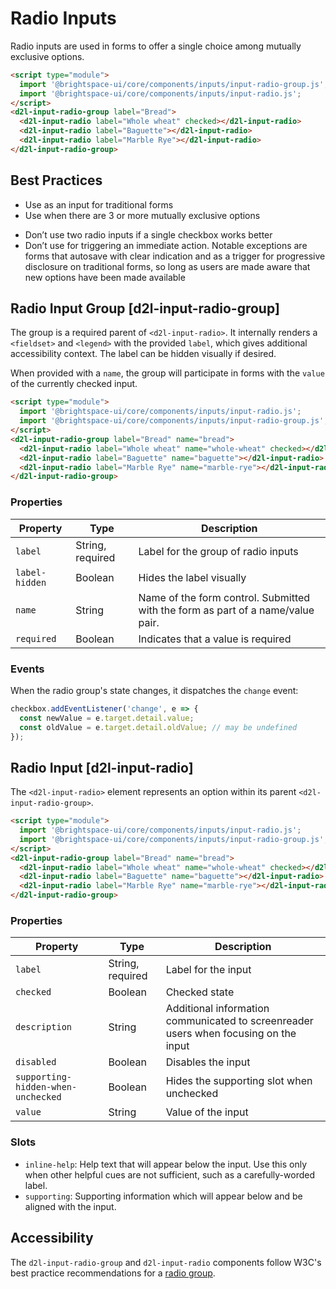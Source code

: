 # Radio Inputs

Radio inputs are used in forms to offer a single choice among mutually exclusive options.

<!-- docs: demo display:block -->
```html
<script type="module">
  import '@brightspace-ui/core/components/inputs/input-radio-group.js';
  import '@brightspace-ui/core/components/inputs/input-radio.js';
</script>
<d2l-input-radio-group label="Bread">
  <d2l-input-radio label="Whole wheat" checked></d2l-input-radio>
  <d2l-input-radio label="Baguette"></d2l-input-radio>
  <d2l-input-radio label="Marble Rye"></d2l-input-radio>
</d2l-input-radio-group>
```

## Best Practices
<!-- docs: start best practices -->
<!-- docs: start dos -->
* Use as an input for traditional forms
* Use when there are 3 or more mutually exclusive options
<!-- docs: end dos -->

<!-- docs: start donts -->
* Don’t use two radio inputs if a single checkbox works better
* Don’t use for triggering an immediate action. Notable exceptions are forms that autosave with clear indication and as a trigger for progressive disclosure on traditional forms, so long as users are made aware that new options have been made available
<!-- docs: end donts -->
<!-- docs: end best practices -->

## Radio Input Group [d2l-input-radio-group]

The group is a required parent of `<d2l-input-radio>`. It internally renders a `<fieldset>` and `<legend>` with the provided `label`, which gives additional accessibility context. The label can be hidden visually if desired.

When provided with a `name`, the group will participate in forms with the `value` of the currently checked input.

<!-- docs: demo code properties name:d2l-input-radio-group sandboxTitle:'Checkbox Group' display:block -->
```html
<script type="module">
  import '@brightspace-ui/core/components/inputs/input-radio.js';
  import '@brightspace-ui/core/components/inputs/input-radio-group.js';
</script>
<d2l-input-radio-group label="Bread" name="bread">
  <d2l-input-radio label="Whole wheat" name="whole-wheat" checked></d2l-input-radio>
  <d2l-input-radio label="Baguette" name="baguette"></d2l-input-radio>
  <d2l-input-radio label="Marble Rye" name="marble-rye"></d2l-input-radio>
</d2l-input-radio-group>
```

<!-- docs: start hidden content -->
### Properties

| Property | Type | Description |
|---|---|---|
| `label` | String, required | Label for the group of radio inputs |
| `label-hidden` | Boolean | Hides the label visually |
| `name` | String | Name of the form control. Submitted with the form as part of a name/value pair. |
| `required` | Boolean | Indicates that a value is required |

### Events

When the radio group's state changes, it dispatches the `change` event:

```javascript
checkbox.addEventListener('change', e => {
  const newValue = e.target.detail.value;
  const oldValue = e.target.detail.oldValue; // may be undefined
});
```
<!-- docs: end hidden content -->

## Radio Input [d2l-input-radio]

The `<d2l-input-radio>` element represents an option within its parent `<d2l-input-radio-group>`.

<!-- docs: demo code properties name:d2l-input-radio sandboxTitle:'Radio Input' display:block -->
```html
<script type="module">
  import '@brightspace-ui/core/components/inputs/input-radio.js';
  import '@brightspace-ui/core/components/inputs/input-radio-group.js';
</script>
<d2l-input-radio-group label="Bread" name="bread">
  <d2l-input-radio label="Whole wheat" name="whole-wheat" checked></d2l-input-radio>
  <d2l-input-radio label="Baguette" name="baguette"></d2l-input-radio>
  <d2l-input-radio label="Marble Rye" name="marble-rye"></d2l-input-radio>
</d2l-input-radio-group>
```

<!-- docs: start hidden content -->
### Properties

| Property | Type | Description |
|---|---|---|
| `label` | String, required | Label for the input |
| `checked` | Boolean | Checked state |
| `description` | String | Additional information communicated to screenreader users when focusing on the input |
| `disabled` | Boolean | Disables the input |
| `supporting-hidden-when-unchecked` | Boolean | Hides the supporting slot when unchecked |
| `value` | String | Value of the input |

### Slots

* `inline-help`: Help text that will appear below the input. Use this only when other helpful cues are not sufficient, such as a carefully-worded label.
* `supporting`: Supporting information which will appear below and be aligned with the input.
<!-- docs: end hidden content -->

## Accessibility

The `d2l-input-radio-group` and `d2l-input-radio` components follow W3C's best practice recommendations for a [radio group](https://www.w3.org/WAI/ARIA/apg/patterns/radio/).
